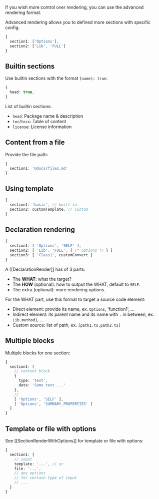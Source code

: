 If you wish more control over rendering, you can use the advanced rendering format.

Advanced rendering allows you to defined more sections with specific config.

```ts
{
  section1: ['Options'],
  section2: ['Lib', 'FULL']
}
```

## Builtin sections

Use builtin sections with the format `[name]: true`:

```ts
{
  head: true,
}
```

List of builtin sections:

- `head`: Package name & description
- `toc`/`tocx`: Table of content
- `license`: License information

## Content from a file

Provide the file path:

```ts
{
  section1: '@docs/file1.md'
}
```

## Using template

```ts
{
  section1: 'basic', // built-in
  section2: customTemplate, // custom
}
```

## Declaration rendering

```ts
{
  section1: [ 'Options', 'SELF' ],
  section2: [ 'Lib', 'FULL', { /* options */ } ]
  section3: [ 'Class1', customConvert ]
}
```

A [[DeclarationRender]] has of 3 parts:

- The **WHAT**: what the target?
- The **HOW** (optional): how to output the WHAT, default to `SELF`.
- The extra (optional): more rendering options.

For the WHAT part, use this format to target a source code element:

- Direct element: provide its name, ex. `Options`, 'function1', ...
- Indirect element: its parent name and its name with `.` in between, ex. `Lib.method1`, ...
- Custom source: list of path, ex. `[path1.ts,path2.ts]`

## Multiple blocks

Multiple blocks for one section:

```ts
{
  section1: [
    // content block
    {
      type: 'text',
      data: 'Some text ...'
    },
    // 
    [ 'Options', 'SELF' ],
    [ 'Options', 'SUMMARY_PROPERTIES' ]
  ]
}
```

## Template or file with options

See [[SectionRenderWithOptions]] for template or file with options:

```ts
{
  section1: {
    // input
    template: '...', // or
    file: '...',
    // any options
    // for certain type of input
    // ...
  }
}

```
